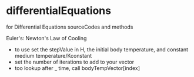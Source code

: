# differentialEquations
for Differential Equations sourceCodes and methods

Euler's: Newton's Law of Cooling
- to use set the stepValue in H, the initial body temperature, and constant medium temperature/Kconstant
- set the number of iterations to add to your vector
- too lookup after _ time, call bodyTempVector[index]
